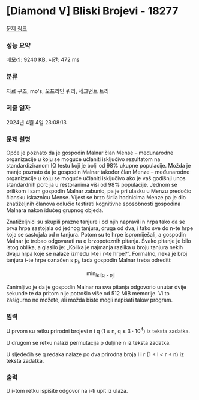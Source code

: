 # [Diamond V] Bliski Brojevi - 18277 

[문제 링크](https://www.acmicpc.net/problem/18277) 

### 성능 요약

메모리: 9240 KB, 시간: 472 ms

### 분류

자료 구조, mo's, 오프라인 쿼리, 세그먼트 트리

### 제출 일자

2024년 4월 4일 23:08:13

### 문제 설명

<p>Opće je poznato da je gospodin Malnar član Mense – međunarodne organizacije u koju se moguće učlaniti isključivo rezultatom na standardiziranom IQ testu koji je bolji od 98% ukupne populacije. Možda je manje poznato da je gospodin Malnar također član Menze – međunarodne organizacije u koju se moguće učlaniti isključivo ako je vaš godišnji unos standardnih porcija u restoranima viši od 98% populacije. Jednom se prilikom i sam gospodin Malnar zabunio, pa je pri ulasku u Menzu predočio člansku iskaznicu Mense. Vijest se brzo širila hodnicima Menze pa je dio znatiželjnih članova odlučio testirati kognitivne sposobnosti gospodina Malnara nakon idućeg grupnog objeda.</p>

<p>Znatiželjnici su skupili prazne tanjure i od njih napravili n hrpa tako da se prva hrpa sastojala od jednog tanjura, druga od dva, i tako sve do n-te hrpe koja se sastojala od n tanjura. Potom su te hrpe ispromiješali, a gospodin Malnar je trebao odgovarati na q brzopoteznih pitanja. Svako pitanje je bilo istog oblika, a glasilo je: „Kolika je najmanja razlika u broju tanjura nekih dvaju hrpa koje se nalaze između l-te i r-te hrpe?”. Formalno, neka je broj tanjura i-te hrpe označen s p<sub>i</sub>, tada gospodin Malnar treba odrediti:</p>

<p style="text-align: center;">min<sub>l≤i<j≤r</sub>|p<sub>i</sub> - p<sub>j</sub>|</p>

<p>Zanimljivo je da je gospodin Malnar na sva pitanja odgovorio unutar dvije sekunde te da pritom nije potrošio više od 512 MiB memorije. Vi to zasigurno ne možete, ali možda biste mogli napisati takav program.</p>

### 입력 

 <p>U prvom su retku prirodni brojevi n i q (1 ≤ n, q ≤ 3 · 10<sup>4</sup>) iz teksta zadatka.</p>

<p>U drugom se retku nalazi permutacija p duljine n iz teksta zadatka.</p>

<p>U sljedećih se q redaka nalaze po dva prirodna broja l i r (1 ≤ l < r ≤ n) iz teksta zadatka.</p>

### 출력 

 <p>U i-tom retku ispišite odgovor na i-ti upit iz ulaza.</p>

